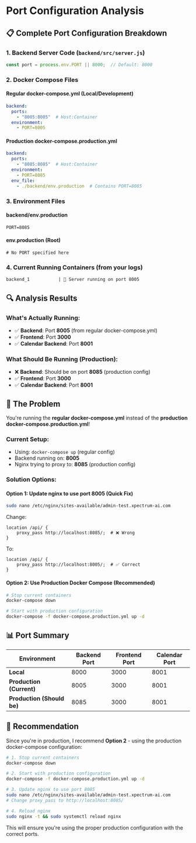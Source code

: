 # Port Configuration Analysis

## 📋 **Complete Port Configuration Breakdown**

### **1. Backend Server Code (`backend/src/server.js`)**
```javascript
const port = process.env.PORT || 8000;  // Default: 8000
```

### **2. Docker Compose Files**

#### **Regular docker-compose.yml (Local/Development)**
```yaml
backend:
  ports:
    - "8005:8005"  # Host:Container
  environment:
    - PORT=8005
```

#### **Production docker-compose.production.yml**
```yaml
backend:
  ports:
    - "8085:8085"  # Host:Container
  environment:
    - PORT=8085
  env_file:
    - ./backend/env.production  # Contains PORT=8085
```

### **3. Environment Files**

#### **backend/env.production**
```env
PORT=8085
```

#### **env.production (Root)**
```env
# No PORT specified here
```

### **4. Current Running Containers (from your logs)**
```
backend_1           | 🚀 Server running on port 8005
```

## 🔍 **Analysis Results**

### **What's Actually Running:**
- ✅ **Backend**: Port **8005** (from regular docker-compose.yml)
- ✅ **Frontend**: Port **3000**
- ✅ **Calendar Backend**: Port **8001**

### **What Should Be Running (Production):**
- ❌ **Backend**: Should be on port **8085** (production config)
- ✅ **Frontend**: Port **3000**
- ✅ **Calendar Backend**: Port **8001**

## 🚨 **The Problem**

You're running the **regular docker-compose.yml** instead of the **production docker-compose.production.yml**!

### **Current Setup:**
- Using: `docker-compose up` (regular config)
- Backend running on: **8005**
- Nginx trying to proxy to: **8085** (production config)

### **Solution Options:**

#### **Option 1: Update nginx to use port 8005 (Quick Fix)**
```bash
sudo nano /etc/nginx/sites-available/admin-test.xpectrum-ai.com
```
Change:
```nginx
location /api/ {
    proxy_pass http://localhost:8085/;  # ❌ Wrong
}
```
To:
```nginx
location /api/ {
    proxy_pass http://localhost:8005/;  # ✅ Correct
}
```

#### **Option 2: Use Production Docker Compose (Recommended)**
```bash
# Stop current containers
docker-compose down

# Start with production configuration
docker-compose -f docker-compose.production.yml up -d
```

## 📊 **Port Summary**

| Environment | Backend Port | Frontend Port | Calendar Port |
|-------------|--------------|---------------|---------------|
| **Local** | 8000 | 3000 | 8001 |
| **Production (Current)** | 8005 | 3000 | 8001 |
| **Production (Should be)** | 8085 | 3000 | 8001 |

## 🎯 **Recommendation**

Since you're in production, I recommend **Option 2** - using the production docker-compose configuration:

```bash
# 1. Stop current containers
docker-compose down

# 2. Start with production configuration
docker-compose -f docker-compose.production.yml up -d

# 3. Update nginx to use port 8085
sudo nano /etc/nginx/sites-available/admin-test.xpectrum-ai.com
# Change proxy_pass to http://localhost:8085/

# 4. Reload nginx
sudo nginx -t && sudo systemctl reload nginx
```

This will ensure you're using the proper production configuration with the correct ports. 